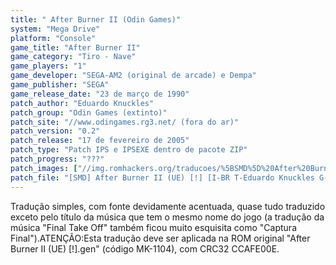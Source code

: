 ```yaml
---
title: " After Burner II (Odin Games)"
system: "Mega Drive"
platform: "Console"
game_title: "After Burner II"
game_category: "Tiro - Nave"
game_players: "1"
game_developer: "SEGA-AM2 (original de arcade) e Dempa"
game_publisher: "SEGA"
game_release_date: "23 de março de 1990"
patch_author: "Eduardo Knuckles"
patch_group: "Odin Games (extinto)"
patch_site: "//www.odingames.rg3.net/ (fora do ar)"
patch_version: "0.2"
patch_release: "17 de fevereiro de 2005"
patch_type: "Patch IPS e IPSEXE dentro de pacote ZIP"
patch_progress: "???"
patch_images: ["//img.romhackers.org/traducoes/%5BSMD%5D%20After%20Burner%20II%20-%20Odin%20Games%20-%201.png","//img.romhackers.org/traducoes/%5BSMD%5D%20After%20Burner%20II%20-%20Odin%20Games%20-%202.png","//img.romhackers.org/traducoes/%5BSMD%5D%20After%20Burner%20II%20-%20Odin%20Games%20-%203.png"]
patch_file: "[SMD] After Burner II (UE) [!] [I-BR T-Eduardo Knuckles G-Odin Games V-0.2 A-2005].zip"
---
```

Tradução simples, com fonte devidamente acentuada, quase tudo traduzido exceto pelo título da música que tem o mesmo nome do jogo (a tradução da música "Final Take Off" também ficou muito esquisita como "Captura Final").ATENÇÃO:Esta tradução deve ser aplicada na ROM original "After Burner II (UE) [!].gen" (código MK-1104), com CRC32 CCAFE00E.